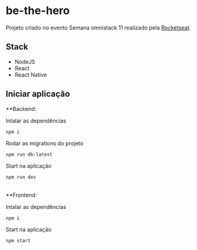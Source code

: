 # be-the-hero

Projeto criado no evento Semana omnistack 11 realizado pela [Rocketseat](https://rocketseat.com.br).

## Stack

- NodeJS
- React
- React Native

## Iniciar aplicação

**Backend:

Intalar as dependências
```
npm i
```
Rodar as migrations do projeto
```
npm run db:latest
```
Start na aplicação
```
npm run dev
```
<br />
**Frontend:

Intalar as dependências
```
npm i
```
Start na aplicação
```
npm start
```
